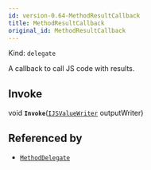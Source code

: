 ```yaml
---
id: version-0.64-MethodResultCallback
title: MethodResultCallback
original_id: MethodResultCallback
---
```


Kind: `delegate`

A callback to call JS code with results.

## Invoke
void **`Invoke`**([`IJSValueWriter`](IJSValueWriter) outputWriter)





## Referenced by
- [`MethodDelegate`](MethodDelegate)
